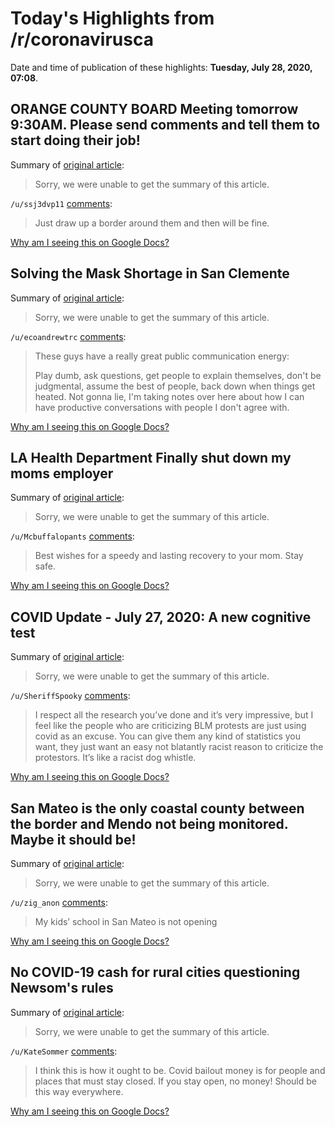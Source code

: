 # Today's Highlights from /r/coronavirusca

Date and time of publication of these highlights: **Tuesday, July 28, 2020, 07:08**.

## ORANGE COUNTY BOARD Meeting tomorrow 9:30AM. Please send comments and tell them to start doing their job!

Summary of [original article](https://www.reddit.com/r/CoronavirusCA/comments/hz6hh2/orange_county_board_meeting_tomorrow_930am_please/):

> Sorry, we were unable to get the summary of this article.

`/u/ssj3dvp11` [comments](https://www.reddit.com/r/CoronavirusCA/comments/hz6hh2/orange_county_board_meeting_tomorrow_930am_please/):

> Just draw up a border around them and then will be fine.

[Why am I seeing this on Google Docs?](https://docs.google.com/document/d/1Dc6We63vOXIZsc0op-Bt4abqkYjXzOigalQqFxmvvbM/edit?usp=sharing)

## Solving the Mask Shortage in San Clemente

Summary of [original article](https://youtu.be/Dn-gHeOnL9c):

> Sorry, we were unable to get the summary of this article.

`/u/ecoandrewtrc` [comments](https://www.reddit.com/r/CoronavirusCA/comments/hyyq46/solving_the_mask_shortage_in_san_clemente/):

> These guys have a really great public communication energy:
> 
> Play dumb, ask questions, get people to explain themselves, don't be judgmental, assume the best of people, back down when things get heated. Not gonna lie, I'm taking notes over here about how I can have productive conversations with people I don't agree with.

[Why am I seeing this on Google Docs?](https://docs.google.com/document/d/1Dc6We63vOXIZsc0op-Bt4abqkYjXzOigalQqFxmvvbM/edit?usp=sharing)

## LA Health Department Finally shut down my moms employer

Summary of [original article](https://www.reddit.com/r/CoronavirusCA/comments/hywv1f/la_health_department_finally_shut_down_my_moms/):

> Sorry, we were unable to get the summary of this article.

`/u/Mcbuffalopants` [comments](https://www.reddit.com/r/CoronavirusCA/comments/hywv1f/la_health_department_finally_shut_down_my_moms/):

> Best wishes for a speedy and lasting recovery to your mom. Stay safe.

[Why am I seeing this on Google Docs?](https://docs.google.com/document/d/1Dc6We63vOXIZsc0op-Bt4abqkYjXzOigalQqFxmvvbM/edit?usp=sharing)

## COVID Update - July 27, 2020: A new cognitive test

Summary of [original article](https://www.reddit.com/r/CoronavirusCA/comments/hz1gi4/covid_update_july_27_2020_a_new_cognitive_test/):

> Sorry, we were unable to get the summary of this article.

`/u/SheriffSpooky` [comments](https://www.reddit.com/r/CoronavirusCA/comments/hz1gi4/covid_update_july_27_2020_a_new_cognitive_test/):

> I respect all the research you’ve done and it’s very impressive, but I feel like the people who are criticizing BLM protests are just using covid as an excuse. You can give them any kind of statistics you want, they just want an easy not blatantly racist reason to criticize the protestors. It’s like a racist dog whistle.

[Why am I seeing this on Google Docs?](https://docs.google.com/document/d/1Dc6We63vOXIZsc0op-Bt4abqkYjXzOigalQqFxmvvbM/edit?usp=sharing)

## San Mateo is the only coastal county between the border and Mendo not being monitored. Maybe it should be!

Summary of [original article](https://www.mercurynews.com/2020/07/27/coronavirus-why-is-san-mateo-the-only-bay-area-county-not-on-state-watchlist/?utm_content=tw-mercnews&utm_source=twitter.com&utm_medium=social&utm_campaign=socialflow):

> Sorry, we were unable to get the summary of this article.

`/u/zig_anon` [comments](https://www.reddit.com/r/CoronavirusCA/comments/hz6j2v/san_mateo_is_the_only_coastal_county_between_the/):

> My kids’ school in San Mateo is not opening

[Why am I seeing this on Google Docs?](https://docs.google.com/document/d/1Dc6We63vOXIZsc0op-Bt4abqkYjXzOigalQqFxmvvbM/edit?usp=sharing)

## No COVID-19 cash for rural cities questioning Newsom's rules

Summary of [original article](https://www.latimes.com/politics/newsletter/2020-07-27/gavin-newsom-covid-19-cash-blocked-rural-cities-newsletter-essential-politics):

> Sorry, we were unable to get the summary of this article.

`/u/KateSommer` [comments](https://www.reddit.com/r/CoronavirusCA/comments/hytpbo/no_covid19_cash_for_rural_cities_questioning/):

> I think this is how it ought to be.  Covid bailout money is for people and places that must stay closed.  If you stay open, no money!  Should be this way everywhere.

[Why am I seeing this on Google Docs?](https://docs.google.com/document/d/1Dc6We63vOXIZsc0op-Bt4abqkYjXzOigalQqFxmvvbM/edit?usp=sharing)

